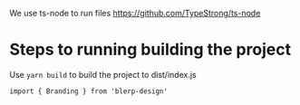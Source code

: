 We use ts-node to run files https://github.com/TypeStrong/ts-node

# Steps to running building the project

Use `yarn build` to build the project to dist/index.js

`import { Branding } from 'blerp-design'`